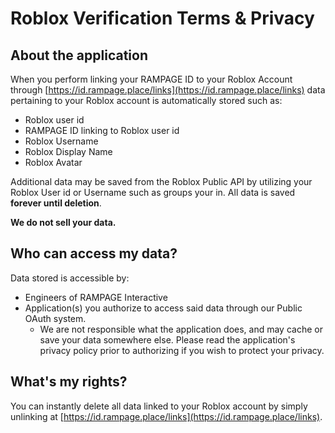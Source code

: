 # Roblox Verification Terms & Privacy



## About the application

When you perform linking your RAMPAGE ID to your Roblox Account through [https://id.rampage.place/links](https://id.rampage.place/links) data pertaining to your Roblox account is automatically stored such as:

* Roblox user id
* RAMPAGE ID linking to Roblox user id
* Roblox Username
* Roblox Display Name
* Roblox Avatar

Additional data may be saved from the Roblox Public API by utilizing your Roblox User id or Username such as groups your in. All data is saved **forever until deletion**.

**We do not sell your data.**

## Who can access my data?

Data stored is accessible by:

* Engineers of RAMPAGE Interactive
* Application(s) you authorize to access said data through our Public OAuth system.&#x20;
  * We are not responsible what the application does, and may cache or save your data somewhere else. Please read the application's privacy policy prior to authorizing if you wish to protect your privacy.

## What's my rights?

You can instantly delete all data linked to your Roblox account by simply unlinking at [https://id.rampage.place/links](https://id.rampage.place/links).

